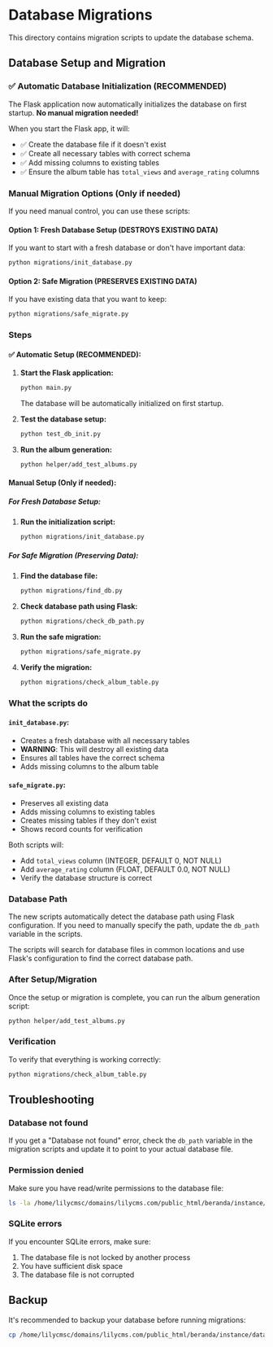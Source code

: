 # Database Migrations

This directory contains migration scripts to update the database schema.

## Database Setup and Migration

### ✅ Automatic Database Initialization (RECOMMENDED)

The Flask application now automatically initializes the database on first startup. **No manual migration needed!**

When you start the Flask app, it will:
- ✅ Create the database file if it doesn't exist
- ✅ Create all necessary tables with correct schema
- ✅ Add missing columns to existing tables
- ✅ Ensure the album table has `total_views` and `average_rating` columns

### Manual Migration Options (Only if needed)

If you need manual control, you can use these scripts:

#### Option 1: Fresh Database Setup (DESTROYS EXISTING DATA)
If you want to start with a fresh database or don't have important data:
```bash
python migrations/init_database.py
```

#### Option 2: Safe Migration (PRESERVES EXISTING DATA)
If you have existing data that you want to keep:
```bash
python migrations/safe_migrate.py
```

### Steps

#### ✅ Automatic Setup (RECOMMENDED):
1. **Start the Flask application:**
   ```bash
   python main.py
   ```
   The database will be automatically initialized on first startup.

2. **Test the database setup:**
   ```bash
   python test_db_init.py
   ```

3. **Run the album generation:**
   ```bash
   python helper/add_test_albums.py
   ```

#### Manual Setup (Only if needed):

##### For Fresh Database Setup:
1. **Run the initialization script:**
   ```bash
   python migrations/init_database.py
   ```

##### For Safe Migration (Preserving Data):
1. **Find the database file:**
   ```bash
   python migrations/find_db.py
   ```

2. **Check database path using Flask:**
   ```bash
   python migrations/check_db_path.py
   ```

3. **Run the safe migration:**
   ```bash
   python migrations/safe_migrate.py
   ```

4. **Verify the migration:**
   ```bash
   python migrations/check_album_table.py
   ```

### What the scripts do

#### `init_database.py`:
- Creates a fresh database with all necessary tables
- **WARNING**: This will destroy all existing data
- Ensures all tables have the correct schema
- Adds missing columns to the album table

#### `safe_migrate.py`:
- Preserves all existing data
- Adds missing columns to existing tables
- Creates missing tables if they don't exist
- Shows record counts for verification

Both scripts will:
- Add `total_views` column (INTEGER, DEFAULT 0, NOT NULL)
- Add `average_rating` column (FLOAT, DEFAULT 0.0, NOT NULL)
- Verify the database structure is correct

### Database Path

The new scripts automatically detect the database path using Flask configuration. If you need to manually specify the path, update the `db_path` variable in the scripts.

The scripts will search for database files in common locations and use Flask's configuration to find the correct database path.

### After Setup/Migration

Once the setup or migration is complete, you can run the album generation script:
```bash
python helper/add_test_albums.py
```

### Verification

To verify that everything is working correctly:
```bash
python migrations/check_album_table.py
```

## Troubleshooting

### Database not found
If you get a "Database not found" error, check the `db_path` variable in the migration scripts and update it to point to your actual database file.

### Permission denied
Make sure you have read/write permissions to the database file:
```bash
ls -la /home/lilycmsc/domains/lilycms.com/public_html/beranda/instance/database.db
```

### SQLite errors
If you encounter SQLite errors, make sure:
1. The database file is not locked by another process
2. You have sufficient disk space
3. The database file is not corrupted

## Backup

It's recommended to backup your database before running migrations:
```bash
cp /home/lilycmsc/domains/lilycms.com/public_html/beranda/instance/database.db /home/lilycmsc/domains/lilycms.com/public_html/beranda/instance/database.db.backup
```
